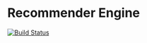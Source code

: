 # Recommender Engine

[![Build Status](https://travis-ci.org/ngshya/recoengi.svg?branch=master)](https://travis-ci.org/ngshya/recoengi)

